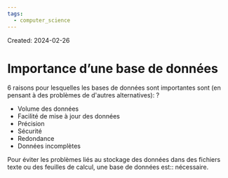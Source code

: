```yaml
---
tags:
  - computer_science
---
```

Created: 2024-02-26

# Importance d’une base de données

6 raisons pour lesquelles les bases de données sont importantes sont (en pensant à des problèmes de d'autres alternatives):
?
- Volume des données
- Facilité de mise à jour des données
- Précision
- Sécurité
- Redondance
- Données incomplètes
<!--SR:!2024-04-16,11,174-->

Pour éviter les problèmes liés au stockage des données dans des fichiers texte ou des feuilles de calcul, une base de données est:: nécessaire.
<!--SR:!2024-05-01,40,290-->